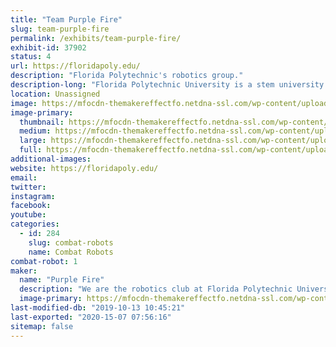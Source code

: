 ```yaml
---
title: "Team Purple Fire"
slug: team-purple-fire
permalink: /exhibits/team-purple-fire/
exhibit-id: 37902
status: 4
url: https://floridapoly.edu/
description: "Florida Polytechnic's robotics group."
description-long: "Florida Polytechnic University is a stem university in Lakeland that does not have any sports teams but wants to have the best competitive robots out there."
location: Unassigned
image: https://mfocdn-themakereffectfo.netdna-ssl.com/wp-content/uploads/2017/09/IMG_2544-1.png
image-primary:
  thumbnail: https://mfocdn-themakereffectfo.netdna-ssl.com/wp-content/uploads/2017/09/IMG_2544-1-150x150.png
  medium: https://mfocdn-themakereffectfo.netdna-ssl.com/wp-content/uploads/2017/09/IMG_2544-1.png
  large: https://mfocdn-themakereffectfo.netdna-ssl.com/wp-content/uploads/2017/09/IMG_2544-1.png
  full: https://mfocdn-themakereffectfo.netdna-ssl.com/wp-content/uploads/2017/09/IMG_2544-1.png
additional-images:
website: https://floridapoly.edu/
email: 
twitter: 
instagram: 
facebook: 
youtube: 
categories:
  - id: 284
    slug: combat-robots
    name: Combat Robots
combat-robot: 1
maker:
  name: "Purple Fire"
  description: "We are the robotics club at Florida Polytechnic University."
  image-primary: https://mfocdn-themakereffectfo.netdna-ssl.com/wp-content/uploads/2017/09/IMG_2544.png
last-modified-db: "2019-10-13 10:45:21"
last-exported: "2020-15-07 07:56:16"
sitemap: false
---
```

